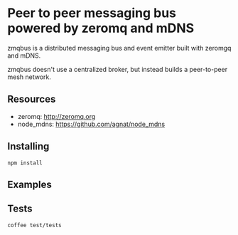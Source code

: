 # Peer to peer messaging bus powered by zeromq and mDNS

zmqbus is a distributed messaging bus and event emitter built with zeromgq and mDNS.

zmqbus doesn't use a centralized broker, but instead builds a peer-to-peer mesh network.

## Resources

* zeromq: http://zeromq.org
* node_mdns: https://github.com/agnat/node_mdns

## Installing

`npm install`

## Examples

## Tests

`coffee test/tests`

